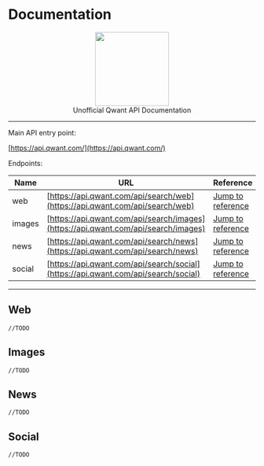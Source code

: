 # Documentation

<p align="center">
<img height="150" width="auto" src="https://www.qwant.com/favicon.png" /><br>
Unofficial Qwant API Documentation
</p>

<hr>

Main API entry point:

[https://api.qwant.com/](https://api.qwant.com/)

Endpoints:

| Name | URL | Reference |
| ---- | --- | --------- |
| web | [https://api.qwant.com/api/search/web](https://api.qwant.com/api/search/web) | [Jump to reference](#web) |
| images | [https://api.qwant.com/api/search/images](https://api.qwant.com/api/search/images) | [Jump to reference](#images) |
| news | [https://api.qwant.com/api/search/news](https://api.qwant.com/api/search/news) | [Jump to reference](#news) |
| social | [https://api.qwant.com/api/search/social](https://api.qwant.com/api/search/social) | [Jump to reference](#social) |

<hr>

## Web

```//TODO```

## Images

```//TODO```

## News

```//TODO```

## Social

```//TODO```
